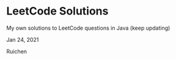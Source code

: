 # LeetCode Solutions
My own solutions to LeetCode questions in Java (keep updating)

Jan 24, 2021

Ruichen
